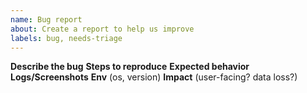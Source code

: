 ```yaml
---
name: Bug report
about: Create a report to help us improve
labels: bug, needs-triage
---
```


**Describe the bug**
**Steps to reproduce**
**Expected behavior**
**Logs/Screenshots**
**Env** (os, version)
**Impact** (user-facing? data loss?)
